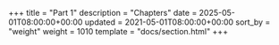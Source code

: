 +++
title = "Part 1"
description = "Chapters"
date = 2025-05-01T08:00:00+00:00
updated = 2021-05-01T08:00:00+00:00
sort_by = "weight"
weight = 1010
template = "docs/section.html"
+++
